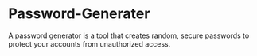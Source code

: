 # Password-Generater
A password generator is a tool that creates random, secure passwords to protect your accounts from unauthorized access.
